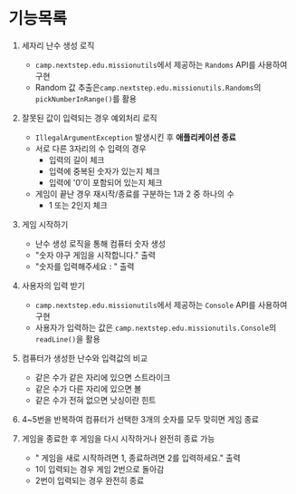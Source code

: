 # 기능목록

1. 세자리 난수 생성 로직
    - `camp.nextstep.edu.missionutils`에서 제공하는 `Randoms` API를 사용하여 구현
    - Random 값 추출은`camp.nextstep.edu.missionutils.Randoms`의 `pickNumberInRange()`를 활용

2. 잘못된 값이 입력되는 경우 예외처리 로직
    - `IllegalArgumentException` 발생시킨 후 **애플리케이션 종료**
    - 서로 다른 3자리의 수 입력의 경우
        - 입력의 길이 체크
        - 입력에 중복된 숫자가 있는지 체크
        - 입력에 '0'이 포함되어 있는지 체크
    - 게임이 끝난 경우 재시작/종료를 구분하는 1과 2 중 하나의 수
        - 1 또는 2인지 체크

3. 게임 시작하기
    - 난수 생성 로직을 통해 컴퓨터 숫자 생성
    - "숫자 야구 게임을 시작합니다." 출력
    - "숫자를 입력해주세요 : " 출력

4.  사용자의 입력 받기
    - `camp.nextstep.edu.missionutils`에서 제공하는 `Console` API를 사용하여 구현
    - 사용자가 입력하는 값은 `camp.nextstep.edu.missionutils.Console`의 `readLine()`을 활용

5. 컴퓨터가 생성한 난수와 입력값의 비교
    - 같은 수가 같은 자리에 있으면 스트라이크
    - 같은 수가 다른 자리에 있으면 볼
    - 같은 수가 전혀 없으면 낫싱이란 힌트

6.  4~5번을 반복하여 컴퓨터가 선택한 3개의 숫자를 모두 맞히면 게임 종료

7. 게임을 종료한 후 게임을 다시 시작하거나 완전히 종료 가능
    - " 게임을 새로 시작하려면 1, 종료하려면 2를 입력하세요." 출력
    - 1이 입력되는 경우 게임 2번으로 돌아감
    - 2번이 입력되는 경우 완전히 종료